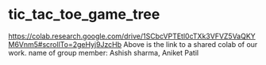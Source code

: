 # tic_tac_toe_game_tree
https://colab.research.google.com/drive/1SCbcVPTEtl0cTXk3VFVZ5VaQKYM6Vnm5#scrollTo=2geHyj9JzcHb
Above is the link to a shared colab of our work.
name of group member: Ashish sharma, Aniket Patil
